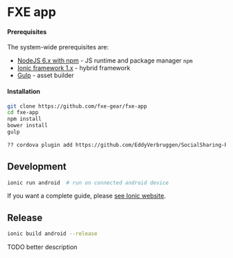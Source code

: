 # FXE app

#### Prerequisites

The system-wide prerequisites are:

- [NodeJS 6.x with npm](https://nodejs.org/en/download/) - JS runtime and package manager `npm`
- [Ionic framework 1.x](http://ionicframework.com/getting-started/) - hybrid framework
- [Gulp](http://gulpjs.com/) - asset builder

#### Installation

```bash
git clone https://github.com/fxe-gear/fxe-app
cd fxe-app
npm install
bower install
gulp
   
?? cordova plugin add https://github.com/EddyVerbruggen/SocialSharing-PhoneGap-Plugin.git
```

## Development

```bash
ionic run android  # run on connected android device
```

If you want a complete guide, please [see Ionic website](http://ionicframework.com/docs/guide/testing.html).

## Release

```bash
ionic build android --release
```

TODO better description
